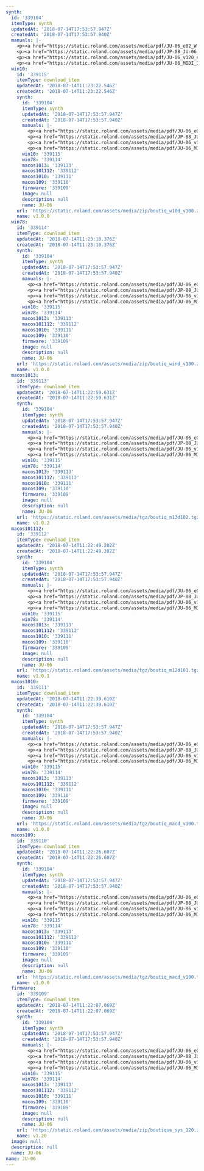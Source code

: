 ```yaml
---
synth:
  id: '339104'
  itemType: synth
  updatedAt: '2018-07-14T17:53:57.947Z'
  createdAt: '2018-07-14T17:53:57.940Z'
  manuals: |-
    <p><a href="https://static.roland.com/assets/media/pdf/JU-06_e02_W.pdf">Owner's manual</a></p>
    <p><a href="https://static.roland.com/assets/media/pdf/JP-08_JU-06_JX-03_l_ver110_e01_W.pdf">Supplementary manual for v1.10</a></p>
    <p><a href="https://static.roland.com/assets/media/pdf/JU-06_v120_eng01_W.pdf">Supplementary manual for v1.20</a></p>
    <p><a href="https://static.roland.com/assets/media/pdf/JU-06_MIDI_Imple_eng03_W.pdf">MIDI implementation chart v1.01</a></p>
  win10:
    id: '339115'
    itemType: download_item
    updatedAt: '2018-07-14T11:23:22.546Z'
    createdAt: '2018-07-14T11:23:22.546Z'
    synth:
      id: '339104'
      itemType: synth
      updatedAt: '2018-07-14T17:53:57.947Z'
      createdAt: '2018-07-14T17:53:57.940Z'
      manuals: |-
        <p><a href="https://static.roland.com/assets/media/pdf/JU-06_e02_W.pdf">Owner's manual</a></p>
        <p><a href="https://static.roland.com/assets/media/pdf/JP-08_JU-06_JX-03_l_ver110_e01_W.pdf">Supplementary manual for v1.10</a></p>
        <p><a href="https://static.roland.com/assets/media/pdf/JU-06_v120_eng01_W.pdf">Supplementary manual for v1.20</a></p>
        <p><a href="https://static.roland.com/assets/media/pdf/JU-06_MIDI_Imple_eng03_W.pdf">MIDI implementation chart v1.01</a></p>
      win10: '339115'
      win78: '339114'
      macos1013: '339113'
      macos101112: '339112'
      macos1010: '339111'
      macos109: '339110'
      firmware: '339109'
      image: null
      description: null
      name: JU-06
    url: 'https://static.roland.com/assets/media/zip/boutiq_w10d_v100.zip'
    name: v1.0.0
  win78:
    id: '339114'
    itemType: download_item
    updatedAt: '2018-07-14T11:23:10.376Z'
    createdAt: '2018-07-14T11:23:10.376Z'
    synth:
      id: '339104'
      itemType: synth
      updatedAt: '2018-07-14T17:53:57.947Z'
      createdAt: '2018-07-14T17:53:57.940Z'
      manuals: |-
        <p><a href="https://static.roland.com/assets/media/pdf/JU-06_e02_W.pdf">Owner's manual</a></p>
        <p><a href="https://static.roland.com/assets/media/pdf/JP-08_JU-06_JX-03_l_ver110_e01_W.pdf">Supplementary manual for v1.10</a></p>
        <p><a href="https://static.roland.com/assets/media/pdf/JU-06_v120_eng01_W.pdf">Supplementary manual for v1.20</a></p>
        <p><a href="https://static.roland.com/assets/media/pdf/JU-06_MIDI_Imple_eng03_W.pdf">MIDI implementation chart v1.01</a></p>
      win10: '339115'
      win78: '339114'
      macos1013: '339113'
      macos101112: '339112'
      macos1010: '339111'
      macos109: '339110'
      firmware: '339109'
      image: null
      description: null
      name: JU-06
    url: 'https://static.roland.com/assets/media/zip/boutiq_wind_v100.zip'
    name: v1.0.0
  macos1013:
    id: '339113'
    itemType: download_item
    updatedAt: '2018-07-14T11:22:59.631Z'
    createdAt: '2018-07-14T11:22:59.631Z'
    synth:
      id: '339104'
      itemType: synth
      updatedAt: '2018-07-14T17:53:57.947Z'
      createdAt: '2018-07-14T17:53:57.940Z'
      manuals: |-
        <p><a href="https://static.roland.com/assets/media/pdf/JU-06_e02_W.pdf">Owner's manual</a></p>
        <p><a href="https://static.roland.com/assets/media/pdf/JP-08_JU-06_JX-03_l_ver110_e01_W.pdf">Supplementary manual for v1.10</a></p>
        <p><a href="https://static.roland.com/assets/media/pdf/JU-06_v120_eng01_W.pdf">Supplementary manual for v1.20</a></p>
        <p><a href="https://static.roland.com/assets/media/pdf/JU-06_MIDI_Imple_eng03_W.pdf">MIDI implementation chart v1.01</a></p>
      win10: '339115'
      win78: '339114'
      macos1013: '339113'
      macos101112: '339112'
      macos1010: '339111'
      macos109: '339110'
      firmware: '339109'
      image: null
      description: null
      name: JU-06
    url: 'https://static.roland.com/assets/media/tgz/boutiq_m13d102.tgz'
    name: v1.0.2
  macos101112:
    id: '339112'
    itemType: download_item
    updatedAt: '2018-07-14T11:22:49.202Z'
    createdAt: '2018-07-14T11:22:49.202Z'
    synth:
      id: '339104'
      itemType: synth
      updatedAt: '2018-07-14T17:53:57.947Z'
      createdAt: '2018-07-14T17:53:57.940Z'
      manuals: |-
        <p><a href="https://static.roland.com/assets/media/pdf/JU-06_e02_W.pdf">Owner's manual</a></p>
        <p><a href="https://static.roland.com/assets/media/pdf/JP-08_JU-06_JX-03_l_ver110_e01_W.pdf">Supplementary manual for v1.10</a></p>
        <p><a href="https://static.roland.com/assets/media/pdf/JU-06_v120_eng01_W.pdf">Supplementary manual for v1.20</a></p>
        <p><a href="https://static.roland.com/assets/media/pdf/JU-06_MIDI_Imple_eng03_W.pdf">MIDI implementation chart v1.01</a></p>
      win10: '339115'
      win78: '339114'
      macos1013: '339113'
      macos101112: '339112'
      macos1010: '339111'
      macos109: '339110'
      firmware: '339109'
      image: null
      description: null
      name: JU-06
    url: 'https://static.roland.com/assets/media/tgz/boutiq_m12d101.tgz'
    name: v1.0.1
  macos1010:
    id: '339111'
    itemType: download_item
    updatedAt: '2018-07-14T11:22:39.610Z'
    createdAt: '2018-07-14T11:22:39.610Z'
    synth:
      id: '339104'
      itemType: synth
      updatedAt: '2018-07-14T17:53:57.947Z'
      createdAt: '2018-07-14T17:53:57.940Z'
      manuals: |-
        <p><a href="https://static.roland.com/assets/media/pdf/JU-06_e02_W.pdf">Owner's manual</a></p>
        <p><a href="https://static.roland.com/assets/media/pdf/JP-08_JU-06_JX-03_l_ver110_e01_W.pdf">Supplementary manual for v1.10</a></p>
        <p><a href="https://static.roland.com/assets/media/pdf/JU-06_v120_eng01_W.pdf">Supplementary manual for v1.20</a></p>
        <p><a href="https://static.roland.com/assets/media/pdf/JU-06_MIDI_Imple_eng03_W.pdf">MIDI implementation chart v1.01</a></p>
      win10: '339115'
      win78: '339114'
      macos1013: '339113'
      macos101112: '339112'
      macos1010: '339111'
      macos109: '339110'
      firmware: '339109'
      image: null
      description: null
      name: JU-06
    url: 'https://static.roland.com/assets/media/tgz/boutiq_macd_v100.tgz'
    name: v1.0.0
  macos109:
    id: '339110'
    itemType: download_item
    updatedAt: '2018-07-14T11:22:26.607Z'
    createdAt: '2018-07-14T11:22:26.607Z'
    synth:
      id: '339104'
      itemType: synth
      updatedAt: '2018-07-14T17:53:57.947Z'
      createdAt: '2018-07-14T17:53:57.940Z'
      manuals: |-
        <p><a href="https://static.roland.com/assets/media/pdf/JU-06_e02_W.pdf">Owner's manual</a></p>
        <p><a href="https://static.roland.com/assets/media/pdf/JP-08_JU-06_JX-03_l_ver110_e01_W.pdf">Supplementary manual for v1.10</a></p>
        <p><a href="https://static.roland.com/assets/media/pdf/JU-06_v120_eng01_W.pdf">Supplementary manual for v1.20</a></p>
        <p><a href="https://static.roland.com/assets/media/pdf/JU-06_MIDI_Imple_eng03_W.pdf">MIDI implementation chart v1.01</a></p>
      win10: '339115'
      win78: '339114'
      macos1013: '339113'
      macos101112: '339112'
      macos1010: '339111'
      macos109: '339110'
      firmware: '339109'
      image: null
      description: null
      name: JU-06
    url: 'https://static.roland.com/assets/media/tgz/boutiq_macd_v100.tgz'
    name: v1.0.0
  firmware:
    id: '339109'
    itemType: download_item
    updatedAt: '2018-07-14T11:22:07.069Z'
    createdAt: '2018-07-14T11:22:07.069Z'
    synth:
      id: '339104'
      itemType: synth
      updatedAt: '2018-07-14T17:53:57.947Z'
      createdAt: '2018-07-14T17:53:57.940Z'
      manuals: |-
        <p><a href="https://static.roland.com/assets/media/pdf/JU-06_e02_W.pdf">Owner's manual</a></p>
        <p><a href="https://static.roland.com/assets/media/pdf/JP-08_JU-06_JX-03_l_ver110_e01_W.pdf">Supplementary manual for v1.10</a></p>
        <p><a href="https://static.roland.com/assets/media/pdf/JU-06_v120_eng01_W.pdf">Supplementary manual for v1.20</a></p>
        <p><a href="https://static.roland.com/assets/media/pdf/JU-06_MIDI_Imple_eng03_W.pdf">MIDI implementation chart v1.01</a></p>
      win10: '339115'
      win78: '339114'
      macos1013: '339113'
      macos101112: '339112'
      macos1010: '339111'
      macos109: '339110'
      firmware: '339109'
      image: null
      description: null
      name: JU-06
    url: 'https://static.roland.com/assets/media/zip/boutique_sys_120.zip'
    name: v1.20
  image: null
  description: null
  name: JU-06
name: JU-06
---
```


